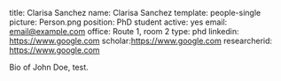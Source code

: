 title: Clarisa Sanchez
name: Clarisa Sanchez
template: people-single
picture: Person.png
position: PhD student
active: yes
email: email@example.com
office: Route 1, room 2
type: phd
linkedin: https://www.google.com
scholar:https://www.google.com
researcherid: https://www.google.com

Bio of John Doe, test. 
